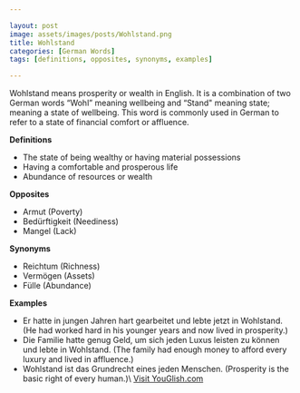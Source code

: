 ```yaml
---

layout: post
image: assets/images/posts/Wohlstand.png
title: Wohlstand
categories: [German Words]
tags: [definitions, opposites, synonyms, examples]

---
```


Wohlstand means prosperity or wealth in English. It is a combination of two German words “Wohl” meaning wellbeing and “Stand" meaning state; meaning a state of wellbeing. This word is commonly used in German to refer to a state of financial comfort or affluence.

**Definitions**
- The state of being wealthy or having material possessions
- Having a comfortable and prosperous life
- Abundance of resources or wealth

**Opposites**
- Armut (Poverty)
- Bedürftigkeit (Neediness)
- Mangel (Lack)

**Synonyms**
- Reichtum (Richness)
- Vermögen (Assets)
- Fülle (Abundance)

**Examples**
- Er hatte in jungen Jahren hart gearbeitet und lebte jetzt in Wohlstand. (He had worked hard in his younger years and now lived in prosperity.)
- Die Familie hatte genug Geld, um sich jeden Luxus leisten zu können und lebte in Wohlstand. (The family had enough money to afford every luxury and lived in affluence.)
- Wohlstand ist das Grundrecht eines jeden Menschen. (Prosperity is the basic right of every human.)\ <a id="yg-widget-0" class="youglish-widget" data-query="Wohlstand" data-lang="german" data-components="8412" data-auto-start="0" data-bkg-color="theme_light" data-title="How%20to%20pronounce%20Wohlstand%20in%20German"  rel="nofollow" href="https://youglish.com">Visit YouGlish.com</a><script async src="https://youglish.com/public/emb/widget.js" charset="utf-8"></script>
